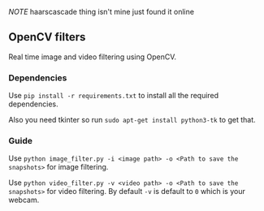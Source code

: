 *NOTE* haarscascade thing isn't mine just found it online



## OpenCV filters
Real time image and video filtering using OpenCV.

### Dependencies
Use `pip install -r requirements.txt` to install all the required dependencies.

Also you need tkinter so run `sudo apt-get install python3-tk` to get that.

### Guide
Use `python image_filter.py -i <image path> -o <Path to save the snapshots>` for image filtering.

Use `python video_filter.py -v <video path> -o <Path to save the snapshots>` for video filtering. By default `-v` is default to `0` which is your webcam.
